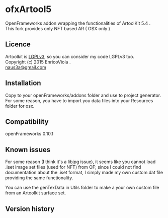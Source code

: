 ofxArtool5
=====================================

OpenFrameworks addon wrapping the functionalities of ArtoolKit 5.4 .  
This fork provides only NFT based AR ( OSX only )

Licence
-------
Artoolkit is [LGPLv3](https://github.com/artoolkit/artoolkit5/blob/master/LICENSE.txt), so you can consider my code LGPLv3 too.  
Copyright (c) 2015 Enrico<naus3a>Viola .  
naus3a@gmail.com

Installation
------------
Copy to your openFrameworks/addons folder and use to project generator.    
For some reason, you have to import you data files into your Resources folder for osx.   


Compatibility
------------
openFrameworks 0.10.1


Known issues
------------
For some reason (I think it's a libjpg issue), it seems like you cannot load .iset image set files (used for NFT) from OF; since I could not find documentation about the .iset format, I simply made my own custom.dat file providing the same functionality.

You can use the genTexData in Utils folder to make a your own custom file from an Artoolkit surface set.

Version history
------------



